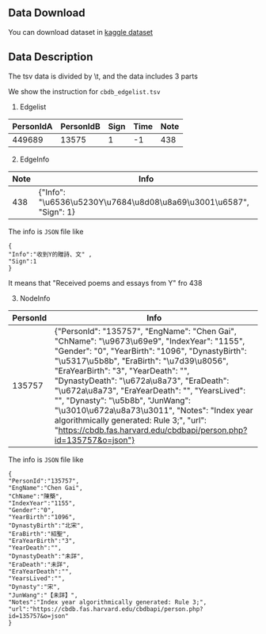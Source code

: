 ## Data Download

You can download dataset in [kaggle dataset](https://www.kaggle.com/h12345jack/signlens/download)


## Data Description
The tsv data is divided by \t, and the data includes 3 parts

We show the instruction for ```cbdb_edgelist.tsv```

1. Edgelist

| PersonIdA |	PersonIdB|	Sign |	Time | 	Note |
| ------ | ----- | ------- | ----- | ---- |
| 449689 |	13575 |	1 |	-1 |	438 |

2. EdgeInfo

| Note | Info |
| ----- | ---- |
| 438 | 	{"Info": "\u6536\u5230Y\u7684\u8d08\u8a69\u3001\u6587", "Sign": 1} |

The info is ```JSON``` file like

```
{
"Info":"收到Y的贈詩、文" ,
"Sign":1
}
```
It means that "Received poems and essays from Y" fro 438

3. NodeInfo

| PersonId | Info |
| ----- | ---- |
| 135757 |	{"PersonId": "135757", "EngName": "Chen Gai", "ChName": "\u9673\u69e9", "IndexYear": "1155", "Gender": "0", "YearBirth": "1096", "DynastyBirth": "\u5317\u5b8b", "EraBirth": "\u7d39\u8056", "EraYearBirth": "3", "YearDeath": "", "DynastyDeath": "\u672a\u8a73", "EraDeath": "\u672a\u8a73", "EraYearDeath": "", "YearsLived": "", "Dynasty": "\u5b8b", "JunWang": "\u3010\u672a\u8a73\u3011", "Notes": "Index year algorithmically generated: Rule 3;", "url": "https://cbdb.fas.harvard.edu/cbdbapi/person.php?id=135757&o=json"} |

The info is ```JSON``` file like

```
{
"PersonId":"135757",
"EngName":"Chen Gai",
"ChName":"陳槩",
"IndexYear":"1155",
"Gender":"0",
"YearBirth":"1096",
"DynastyBirth":"北宋",
"EraBirth":"紹聖",
"EraYearBirth":"3",
"YearDeath":"",
"DynastyDeath":"未詳",
"EraDeath":"未詳",
"EraYearDeath":"",
"YearsLived":"",
"Dynasty":"宋",
"JunWang":"【未詳】",
"Notes":"Index year algorithmically generated: Rule 3;",
"url":"https://cbdb.fas.harvard.edu/cbdbapi/person.php?id=135757&o=json"
}
```

